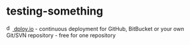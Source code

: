 # testing-something

[<img src="http://dploy.io/images/favicon.ico?170920131204" alt="dploy.io" height="16" /> dploy.io](http://dploy.io/) - continuous deployment for GitHub, BitBucket or your own Git/SVN repository - free for one repository
